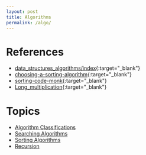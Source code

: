 ```yaml
---
layout: post
title: Algorithms
permalink: /algo/
---
```


# References
- [data_structures_algorithms/index](https://www.tutorialspoint.com/data_structures_algorithms/index.htm){:target="_blank"}
- [choosing-a-sorting-algorithm](https://brilliant.org/wiki/sorting-algorithms/#choosing-a-sorting-algorithm){:target="_blank"}
- [sorting-code-monk](https://www.hackerearth.com/practice/notes/sorting-code-monk){:target="_blank"}
- [Long_multiplication](https://en.wikipedia.org/wiki/Multiplication_algorithm#Long_multiplication){:target="_blank"}

# Topics
- [Algorithm Classifications](classification)
- [Searching Algorithms](search)
- [Sorting Algorithms](sort)
- [Recursion](recursion)

